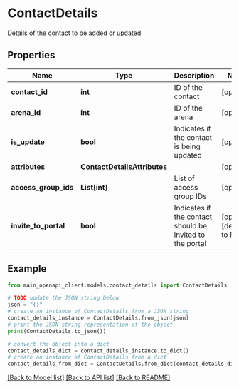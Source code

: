 # ContactDetails

Details of the contact to be added or updated

## Properties

Name | Type | Description | Notes
------------ | ------------- | ------------- | -------------
**contact_id** | **int** | ID of the contact | [optional] 
**arena_id** | **int** | ID of the arena | [optional] 
**is_update** | **bool** | Indicates if the contact is being updated | [optional] 
**attributes** | [**ContactDetailsAttributes**](ContactDetailsAttributes.md) |  | [optional] 
**access_group_ids** | **List[int]** | List of access group IDs | [optional] 
**invite_to_portal** | **bool** | Indicates if the contact should be invited to the portal | [optional] [default to False]

## Example

```python
from main_openapi_client.models.contact_details import ContactDetails

# TODO update the JSON string below
json = "{}"
# create an instance of ContactDetails from a JSON string
contact_details_instance = ContactDetails.from_json(json)
# print the JSON string representation of the object
print(ContactDetails.to_json())

# convert the object into a dict
contact_details_dict = contact_details_instance.to_dict()
# create an instance of ContactDetails from a dict
contact_details_from_dict = ContactDetails.from_dict(contact_details_dict)
```
[[Back to Model list]](../README.md#documentation-for-models) [[Back to API list]](../README.md#documentation-for-api-endpoints) [[Back to README]](../README.md)


